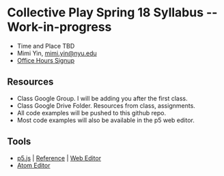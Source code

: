 # Collective Play Spring 18 Syllabus -- Work-in-progress
- Time and Place TBD
- Mimi Yin, mimi.yin@nyu.edu
- [Office Hours Signup](https://itp.nyu.edu/inwiki/Signup/Mimi)

## Resources
- Class Google Group. I will be adding you after the first class.
- Class Google Drive Folder. Resources from class, assignments.
- All code examples will be pushed to this github repo.
- Most code examples will also be available in the p5 web editor.

## Tools
- [p5.js](http://p5js.org/) | [Reference](http://p5js.org/reference/) | [Web Editor](http://alpha.editor.p5js.org/)
- [Atom Editor](https://github.com/mimiyin/sense-me-move-me/wiki/Atom)
